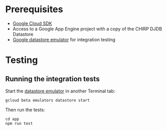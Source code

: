 # Prerequisites
- [Google Cloud SDK](https://cloud.google.com/sdk/install)
- Access to a Google App Engine project with a copy of the CHIRP DJDB Datastore
- [Google datastore emulator](https://cloud.google.com/datastore/docs/tools/datastore-emulator) for integration testing

# Testing

## Running the integration tests

Start the [datastore emulator](https://cloud.google.com/datastore/docs/tools/datastore-emulator) in another Terminal tab:

`gcloud beta emulators datastore start`

Then run the tests:

```
cd app
npm run test
```
